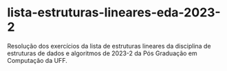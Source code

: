 # lista-estruturas-lineares-eda-2023-2
Resolução dos exercícios da lista de estruturas lineares da disciplina de estruturas de dados e algoritmos de 2023-2 da Pós Graduação em Computação da UFF.
